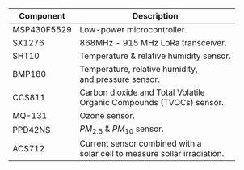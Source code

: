 |Component| Description|
| --- | --- |
|MSP430F5529|Low-power microcontroller.|
|SX1276| 868MHz - 915 MHz LoRa transceiver.|
|SHT10| Temperature & relative humidity sensor.|
|BMP180| Temperature, relative humidity,<br /> and pressure sensor.|
|CCS811| Carbon dioxide and Total Volatile<br /> Organic Compounds (TVOCs) sensor.|
|MQ-131| Ozone sensor.|
|PPD42NS|$PM_{2.5}$ & $PM_{10}$ sensor.|
|ACS712| Current sensor combined with a<br /> solar cell to measure sollar irradiation.|

